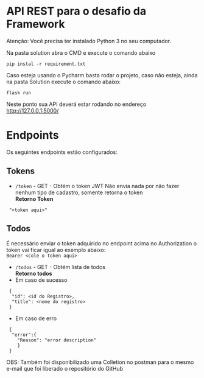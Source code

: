 # API REST para o desafio da Framework
Atenção: Você precisa ter instalado Python 3 no seu computador.
 
Na pasta solution abra o CMD e execute o comando abaixo

```
pip instal -r requirement.txt
```
Caso esteja usando o Pycharm basta rodar o projeto, caso não esteja, ainda na pasta Solution execute o comando abaixo:
```
flask run
```
Neste ponto sua API deverá estar rodando no endereço http://127.0.0.1:5000/

# Endpoints
Os seguintes endpoints estão configurados:
## Tokens
- `/token` - GET - Obtém o token JWT
Não envia nada por não fazer nenhum tipo de cadastro, somente retorna o token <br>
**Retorno Token**
```
 "<token aqui>"
```
## Todos
É necessário enviar o token adquirido no endpoint acima no Authorization o token vai ficar igual ao exemplo abaixo: <br>
`Bearer <cole o token aqui>`<br>
- `/todos` - GET - Obtém lista de todos <br>
**Retorno todos**
- Em caso de sucesso
```
 {
  "id": <id do Registro>,
  "title": <nome do registro>
 }
```
- Em caso de erro
```
 {
  "error":{
    "Reason": "error description"
    }
 }
```
OBS: Também foi disponibilizado uma Colletion no postman para o mesmo e-mail que foi liberado o repositório do GitHub
